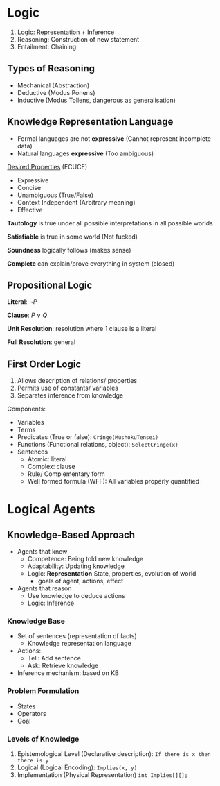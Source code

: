 # Logic
1. Logic: Representation + Inference
2. Reasoning: Construction of new statement
3. Entailment: Chaining

## Types of Reasoning
* Mechanical (Abstraction)
* Deductive (Modus Ponens)
* Inductive (Modus Tollens, dangerous as generalisation)

## Knowledge Representation Language
* Formal languages are not **expressive** (Cannot represent incomplete data)
* Natural languages **expressive** (Too ambiguous)

<ins>Desired Properties</ins> (ECUCE)
* Expressive
* Concise
* Unambiguous (True/False)
* Context Independent (Arbitrary meaning)
* Effective

**Tautology** is true under all possible interpretations in all possible worlds

**Satisfiable** is true in some world (Not fucked)

**Soundness** logically follows (makes sense)

**Complete** can explain/prove everything in system (closed)

## Propositional Logic

**Literal**: $\lnot P$

**Clause**: $P\lor Q$

**Unit Resolution**: resolution where 1 clause is a literal

**Full Resolution**: general

## First Order Logic

1. Allows description of relations/ properties
2. Permits use of constants/ variables
3. Separates inference from knowledge

Components:  
* Variables
* Terms
* Predicates (True or false): `Cringe(MushokuTensei)`
* Functions (Functional relations, object): `SelectCringe(x)`
* Sentences
    * Atomic: literal
    * Complex: clause
    * Rule/ Complementary form
    * Well formed formula (WFF): All variables properly quantified

# Logical Agents
## Knowledge-Based Approach
* Agents that know
    * Competence: Being told new knowledge
    * Adaptability: Updating knowledge
    * Logic: **Representation** State, properties, evolution of world
        * goals of agent, actions, effect
* Agents that reason
    * Use knowledge to deduce actions
    * Logic: Inference

### Knowledge Base
* Set of sentences (representation of facts)
    * Knowledge representation language
* Actions:
    * Tell: Add sentence
    * Ask: Retrieve knowledge
* Inference mechanism: based on KB

### Problem Formulation
* States
* Operators
* Goal

### Levels of Knowledge
1. Epistemological Level (Declarative description): `If there is x then there is y`
2. Logical (Logical Encoding): `Implies(x, y)`
3. Implementation (Physical Representation) `int Implies[][];`
